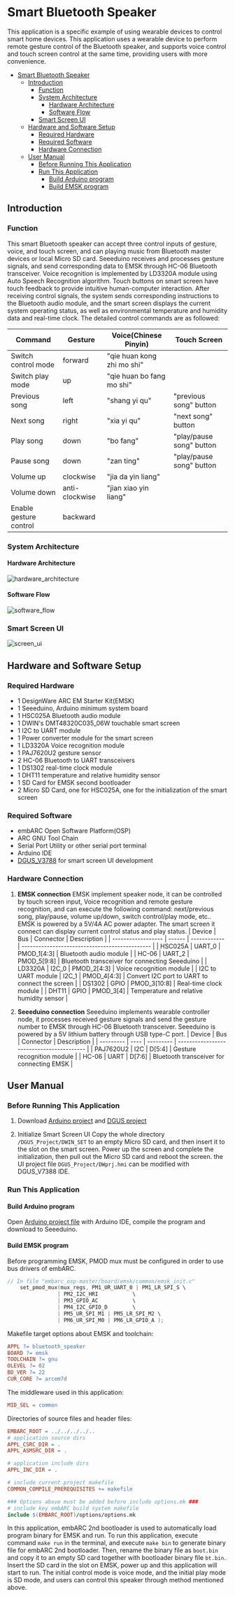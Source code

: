 # Smart Bluetooth Speaker
This application is a specific example of using wearable devices to control smart home devices.
This application uses a wearable device to perform remote gesture control of the Bluetooth speaker, and supports voice control and touch screen control at the same time, providing users with more convenience.


- [Smart Bluetooth Speaker](#smart-bluetooth-speaker)
  - [Introduction](#introduction)
    - [Function](#function)
    - [System Architecture](#system-architecture)
      - [Hardware Architecture](#hardware-architecture)
      - [Software Flow](#software-flow)
    - [Smart Screen UI](#smart-screen-ui)
  - [Hardware and Software Setup](#hardware-and-software-setup)
    - [Required Hardware](#required-hardware)
    - [Required Software](#required-software)
    - [Hardware Connection](#hardware-connection)
  - [User Manual](#user-manual)
    - [Before Running This Application](#before-running-this-application)
    - [Run This Application](#run-this-application)
      - [Build Arduino program](#build-arduino-program)
      - [Build EMSK program](#build-emsk-program)



## Introduction
### Function
This smart Bluetooth speaker can accept three control inputs of gesture, voice, and touch screen, and can playing music from Bluetooth master devices or local Micro SD card.
Seeeduino receives and processes gesture signals, and send corresponding data to EMSK through HC-06 Bluetooth transceiver. Voice recognition is implemented by LD3320A module using Auto Speech Recognition algorithm. Touch buttons on smart screen have touch feedback to provide intuitive human-computer interaction.
After receiving control signals, the system sends corresponding instructions to the Bluetooth audio module, and the smart screen displays the current system operating status, as well as environmental temperature and humidity data and real-time clock.
The detailed control commands are as followed:

| Command                | Gesture        | Voice(Chinese Pinyin)      | Touch Screen             |
| ---------------------- | -------------- | -------------------------- | ------------------------ |
| Switch control mode    | forward        | "qie huan kong zhi mo shi" |                          |
| Switch play mode       | up             | "qie huan bo fang mo shi"  |                          |
| Previous song          | left           | "shang yi qu"              | "previous song" button   |
| Next song              | right          | "xia yi qu"                | "next song" button       |
| Play song              | down           | "bo fang"                  | "play/pause song" button |
| Pause song             | down           | "zan ting"                 | "play/pause song" button |
| Volume up              | clockwise      | "jia da yin liang"         |                          |
| Volume down            | anti-clockwise | "jian xiao yin liang"      |                          |
| Enable gesture control | backward       |                            |                          |



### System Architecture
#### Hardware Architecture
  ![hardware_architecture](./doc/screenshots/hardware_architecture.png)


#### Software Flow
  ![software_flow](./doc/screenshots/software_flow.png)


### Smart Screen UI
  ![screen_ui](./doc/screenshots/screen_ui.png)



## Hardware and Software Setup
### Required Hardware
- 1 DesignWare ARC EM Starter Kit(EMSK)
- 1 Seeeduino, Arduino minimum system board
- 1 HSC025A Bluetooth audio module
- 1 DWIN's DMT48320C035_06W touchable smart screen
- 1 I2C to UART module
- 1 Power converter module for the smart screen
- 1 LD3320A Voice recognition module
- 1 PAJ7620U2 gesture sensor
- 2 HC-06 Bluetooth to UART transceivers
- 1 DS1302 real-time clock module
- 1 DHT11 temperature and relative humidity sensor
- 1 SD Card for EMSK second bootloader
- 2 Micro SD Card, one for HSC025A, one for the initialization of the smart screen

  


### Required Software
- embARC Open Software Platform(OSP)
- ARC GNU Tool Chain
- Serial Port Utility or other serial port terminal
- Arduino IDE
- [DGUS_V3788](http://www.dwin.com.cn/home/Index/download_file?download_id=1753) for smart screen UI development


### Hardware Connection
1. **EMSK connection**
EMSK implement speaker node, it can be controlled by touch screen input, Voice recognition and remote gesture recognition, and can execute the following command: next/previous song, play/pause, volume up/down, switch control/play mode, etc.. EMSK is powered by a 5V/4A AC power adapter.
The smart screen it connect can display current control status and play status.
| Device             | Bus    | Connector    | Description                                    |
| ------------------ | ------ | ------------ | ---------------------------------------------- |
| HSC025A            | UART_0 | PMOD_1[4:3]  | Bluetooth audio module                         |
| HC-06              | UART_2 | PMOD_5[9:8]  | Bluetooth transceiver for connecting Seeeduino |
| LD3320A            | I2C_0  | PMOD_2[4:3]  | Voice recognition module                       |
| I2C to UART module | I2C_1  | PMOD_4[4:3]  | Convert I2C port to UART to connect the screen |
| DS1302             | GPIO   | PMOD_3[10:8] | Real-time clock module                         |
| DHT11              | GPIO   | PMOD_3[4]    | Temperature and relative humidity sensor       |

2. **Seeeduino connection**
Seeeduino implements wearable controller node, it processes received gesture signals and send the gesture number to EMSK through HC-06 Bluetooth transceiver. Seeeduino is powered by a 5V lithium battery through USB type-C port.
| Device    | Bus  | Connector | Description                               |
| --------- | ---- | --------- | ----------------------------------------- |
| PAJ7620U2 | I2C  | D[5:4]    | Gesture recognition module                |
| HC-06     | UART | D[7:6]    | Bluetooth transceiver for connecting EMSK |



## User Manual
### Before Running This Application
1. Download [Arduino project](https://github.com/Websolder/SmartBluetoothSpeaker/tree/main/Arduino_Project) and [DGUS project](https://github.com/Websolder/SmartBluetoothSpeaker/tree/main/DGUS_Project)

2. Initialize Smart Screen UI
    Copy the whole directory  `/DGUS_Project/DWIN_SET` to an empty Micro SD card, and then insert it to the slot on the smart screen. Power up the screen and complete the initialization, then pull out the Micro SD card and reboot the screen.
    the UI project file `DGUS_Project/DWprj.hmi` can be modified with DGUS_V7388 IDE.

  


### Run This Application
#### Build Arduino program
Open [Arduino project file](https://github.com/Websolder/SmartBluetoothSpeaker/tree/main/Arduino_Project/HC06-GS.ino) with Arduino IDE, compile the program and download to Seeeduino.


#### Build EMSK program
Before programming EMSK, PMOD mux must be configured in order to use bus drivers of embARC.
```c
// In file "embarc_osp-master/board/emsk/common/emsk_init.c"
	set_pmod_mux(mux_regs, PM1_UR_UART_0 | PM1_LR_SPI_S	\
				| PM2_I2C_HRI			\
				| PM3_GPIO_AC			\
				| PM4_I2C_GPIO_D		\
				| PM5_UR_SPI_M1 | PM5_LR_SPI_M2	\
				| PM6_UR_SPI_M0 | PM6_LR_GPIO_A );
```

Makefile target options about EMSK and toolchain:
```makefile
APPL ?= bluetooth_speaker
BOARD ?= emsk
TOOLCHAIN ?= gnu
OLEVEL ?= 02
BD_VER ?= 22
CUR_CORE ?= arcem7d
```

The middleware used in this application:
```makefile
MID_SEL = common
```

Directories of source files and header files:

```makefile
EMBARC_ROOT = ../../../../..
# application source dirs
APPL_CSRC_DIR = .
APPL_ASMSRC_DIR = .

# application include dirs
APPL_INC_DIR = .

# include current project makefile
COMMON_COMPILE_PREREQUISITES += makefile

### Options above must be added before include options.mk ###
# include key embARC build system makefile
include $(EMBARC_ROOT)/options/options.mk
```

In this application, embARC 2nd bootloader is used to automatically load program binary for EMSK and run. To run this application, execute command `make run` in the terminal, and execute `make bin` to generate binary file for embARC 2nd bootloader. Then, rename the binary file as `boot.bin` and copy it to an empty SD card together with bootloader binary file `bt.bin`. Insert the SD card in the slot on EMSK, power up and this application will start to run.
The initial control mode is voice mode, and the initial play mode is SD mode, and users can control this speaker through method mentioned above.